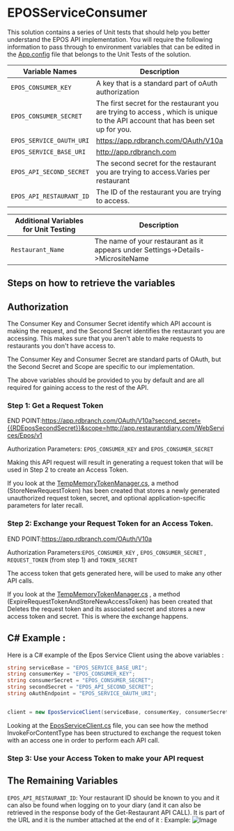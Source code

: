 # EPOSServiceConsumer

This solution contains a series of Unit tests that should help you better understand the EPOS API implementation.
You will require the following information to pass through to environment variables that can be edited in the [App.config](https://github.com/ResDiary/ResDiary-OAuth-Examples/blob/RD-17292/C%23%20Examples/EposServiceConsumer/UnitTests/App.config) file that belongs to the Unit Tests of the solution.

| Variable Names | Description |
| --- | --- |
| `EPOS_CONSUMER_KEY` | A key that is a standard part of oAuth authorization|
| `EPOS_CONSUMER_SECRET`| The first secret for the restaurant you are trying to access , which is unique to the API account that has been set up for you.  |
|`EPOS_SERVICE_OAUTH_URI` | https://app.rdbranch.com/OAuth/V10a |
|`EPOS_SERVICE_BASE_URI` |http://app.rdbranch.com |
|`EPOS_API_SECOND_SECRET`|The second secret for the restaurant you are trying to access.Varies per restaurant|
|`EPOS_API_RESTAURANT_ID`|The ID of the restaurant you are trying to access.|

| Additional Variables for Unit Testing      |Description|
| --- | --- |
|`Restaurant_Name`| The name of your restaurant as it appears under Settings->Details->MicrositeName|

## Steps on how to retrieve the variables

## Authorization

 The Consumer Key and Consumer Secret identify which API account is making the request, and the Second Secret identifies the restaurant you are accessing. This makes sure that you aren't able to make requests to restaurants you don't have access to.

The Consumer Key and Consumer Secret are standard parts of OAuth, but the Second Secret and Scope are specific to our implementation. 

The above variables should be provided to you by default and are all required for gaining access to the rest of the API.

### Step 1:  Get a Request Token

END POINT:https://app.rdbranch.com/OAuth/V10a?second_secret={{RDEposSecondSecret}}&scope=http://app.restaurantdiary.com/WebServices/Epos/v1

Authorization Parameters: `EPOS_CONSUMER_KEY` and `EPOS_CONSUMER_SECRET`

Making this API request will result in generating a request token that will be used in Step 2 to create an Access Token.

If you look at the  [TempMemoryTokenManager.cs](https://github.com/ResDiary/ResDiary-OAuth-Examples/blob/RD-17292-v2/csharp/Helpers/TempMemoryTokenManager.cs), a method (StoreNewRequestToken) has been created that stores a newly generated unauthorized request token, secret, and optional application-specific parameters for later recall.

### Step 2: Exchange your Request Token for an Access Token.

END POINT:https://app.rdbranch.com/OAuth/V10a

Authorization Parameters:`EPOS_CONSUMER_KEY` , `EPOS_CONSUMER_SECRET` , `REQUEST_TOKEN` (from step 1) and `TOKEN_SECRET`

The access token that gets generated here, will be used to make any other API calls.

If you look at the [TempMemoryTokenManager.cs](https://github.com/ResDiary/ResDiary-OAuth-Examples/blob/RD-17292-v2/csharp/Helpers/TempMemoryTokenManager.cs) , a method (ExpireRequestTokenAndStoreNewAccessToken) has been created that Deletes the request token and its associated secret and stores a new access token and secret. This is where the exchange happens.

## C# Example :

Here is a C# example of the Epos Service Client using the above variables : 

```csharp
string serviceBase = "EPOS_SERVICE_BASE_URI";
string consumerKey = "EPOS_CONSUMER_KEY";
string consumerSecret = "EPOS_CONSUMER_SECRET";
string secondSecret = "EPOS_API_SECOND_SECRET";
string oAuthEndpoint = "EPOS_SERVICE_OAUTH_URI";


client = new EposServiceClient(serviceBase, consumerKey, consumerSecret, secondSecret, oAuthEndpoint);
```

Looking at the [EposServiceClient.cs](https://github.com/ResDiary/ResDiary-OAuth-Examples/blob/RD-17292-v2/csharp/Helpers/EposServiceClient.cs) file, you can see how the method InvokeForContentType<T> has been structured to exchange the request token with an access one in order to perform each API call.

### Step 3: Use your Access Token to make your API request

## The Remaining Variables

`EPOS_API_RESTAURANT_ID`: Your restaurant ID should be known to you and it can also be found when logging on to your diary (and it can also be retrieved in the response body of the Get-Restaurant API CALL). It is part of the URL and it is the number attached at the end of it : 
Example:
![Image](https://i.ibb.co/ws629fs/image.png)
